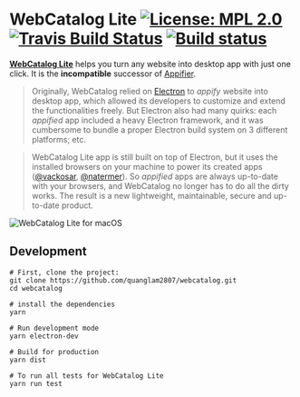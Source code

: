 # WebCatalog Lite [![License: MPL 2.0](https://img.shields.io/badge/License-MPL%202.0-brightgreen.svg)](https://opensource.org/licenses/MPL-2.0) [![Travis Build Status](https://travis-ci.org/quanglam2807/webcatalog.svg?branch=master)](https://travis-ci.org/quanglam2807/webcatalog) [![Build status](https://ci.appveyor.com/api/projects/status/6l9ycaxsweytrpg3?svg=true)](https://ci.appveyor.com/project/quanglam2807/webcatalog)

**[WebCatalog Lite](https://quang.im/webcatalog)** helps you turn any website into desktop app with just one click. It is the **incompatible** successor of [Appifier](https://github.com/quanglam2807/appifier).

> Originally, WebCatalog relied on [Electron](https://electronjs.org) to *appify* website into desktop app, which allowed its developers to customize and extend the functionalities freely. But Electron also had many quirks: each *appified* app included a heavy Electron framework, and it was cumbersome to bundle a proper Electron build system on 3 different platforms; etc.

> WebCatalog Lite app is still built on top of Electron, but it uses the installed browsers on your machine to power its created apps ([@vackosar](https://vaclavkosar.com/2018/02/25/Creating-Custom-Ubuntu-Web-Link-App.html), [@natermer](https://www.reddit.com/r/linux/comments/7ivuit/create_firefoxbased_web_apps_for_gnome_and/)). So *appified* apps are always up-to-date with your browsers, and WebCatalog no longer has to do all the dirty works. The result is a new lightweight, maintainable, secure and up-to-date product.

![WebCatalog Lite for macOS](/build-resources/demo.gif)

## Development
```
# First, clone the project:
git clone https://github.com/quanglam2807/webcatalog.git
cd webcatalog

# install the dependencies
yarn

# Run development mode
yarn electron-dev

# Build for production
yarn dist

# To run all tests for WebCatalog Lite
yarn run test
```

